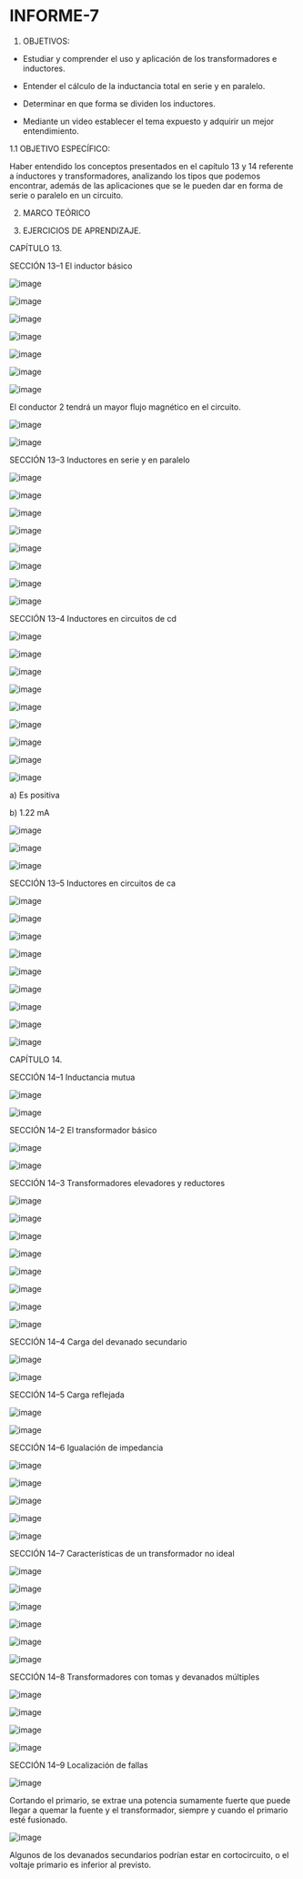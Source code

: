 # INFORME-7

1. OBJETIVOS:

- Estudiar y comprender el uso y aplicación de los transformadores e inductores. 

- Entender el cálculo de la inductancia total en serie y en paralelo.

- Determinar en que forma se dividen los inductores.

- Mediante un video establecer el tema expuesto y adquirir un mejor entendimiento.

1.1 OBJETIVO ESPECÍFICO:

Haber entendido los conceptos presentados en el capítulo 13 y 14 referente a inductores y transformadores, analizando los tipos que podemos encontrar, además de las aplicaciones que se le pueden dar en forma de serie o paralelo en un circuito.

2. MARCO TEÓRICO





3. EJERCICIOS DE APRENDIZAJE.

CAPÍTULO 13.

SECCIÓN 13–1 El inductor básico

![image](https://user-images.githubusercontent.com/117920423/217064966-8e11703e-a204-41b3-a727-c3b4feaf7bb0.png)

![image](https://user-images.githubusercontent.com/117920423/217065083-7a56268a-f696-49d9-866e-eba47d9ca8cc.png)

![image](https://user-images.githubusercontent.com/117920423/217065125-315edf44-fa69-4379-9a31-bce77c82ee40.png)

![image](https://user-images.githubusercontent.com/117920423/217065163-a8b3a1c9-5766-4c7a-819a-7c9f88a3b6bc.png)

![image](https://user-images.githubusercontent.com/117920423/217065194-3445b27f-ea4d-4e09-987d-601b91c6cb80.png)

![image](https://user-images.githubusercontent.com/117920423/217065220-12c3be8b-eff4-4c9e-a718-aa2888007378.png)

![image](https://user-images.githubusercontent.com/117920423/217065284-46a1dbbb-92fb-45e3-ac7e-311b3823f512.png)

El conductor 2 tendrá un mayor flujo magnético en el circuito.

![image](https://user-images.githubusercontent.com/117920423/217065434-fcb109b4-27e3-4380-82f2-39dea4d8ac92.png)

![image](https://user-images.githubusercontent.com/117920423/217065468-4a5a8ad8-94d0-4556-81cd-d1e7df0f3add.png)

SECCIÓN 13–3 Inductores en serie y en paralelo

![image](https://user-images.githubusercontent.com/117920423/217065603-ffc7c869-ec0d-457b-b402-c2d173057a6f.png)

![image](https://user-images.githubusercontent.com/117920423/217065643-b0178663-e60c-4ff5-9835-1d37d4bb08a9.png)

![image](https://user-images.githubusercontent.com/117920423/217065702-87b032fd-19e0-4890-8ec8-1a460a32ebee.png)

![image](https://user-images.githubusercontent.com/117920423/217065778-52cb057b-f8a7-4f41-a7a1-54b5696c37d9.png)

![image](https://user-images.githubusercontent.com/117920423/217065839-a93c4184-542d-4224-80e3-10c33f3c46e4.png)

![image](https://user-images.githubusercontent.com/117920423/217065880-b69e461e-ee0b-4aca-807a-002247834d59.png)

![image](https://user-images.githubusercontent.com/117920423/217065972-00a99ffa-4759-4ae2-b1a3-ec4b512ded5f.png)

![image](https://user-images.githubusercontent.com/117920423/217066016-69a4abba-3615-4392-b627-aa5f2f224a79.png)

SECCIÓN 13–4 Inductores en circuitos de cd

![image](https://user-images.githubusercontent.com/117920423/217066246-7a2ff363-f6d2-4566-8f5f-a55a621be1ca.png)

![image](https://user-images.githubusercontent.com/117920423/217066383-5f46665c-a189-465c-9e0b-352c9b04a5bf.png)

![image](https://user-images.githubusercontent.com/117920423/217066430-bdb24a4c-ad89-4d24-b630-ac25e53a8040.png)

![image](https://user-images.githubusercontent.com/117920423/217066475-caee79e4-d4c3-4cae-ab03-99d9b6f7c4fb.png)

![image](https://user-images.githubusercontent.com/117920423/217066541-1a8416db-7897-4be1-b8cd-910dc8dfef0b.png)

![image](https://user-images.githubusercontent.com/117920423/217066686-f3aead1c-d6ef-400d-8cda-825211d94b35.png)

![image](https://user-images.githubusercontent.com/117920423/217066724-fc507b4f-fb94-42df-a9a3-16ec43e2c6cf.png)

![image](https://user-images.githubusercontent.com/117920423/217067277-cc5e7d31-8dc7-4e9e-900e-9a17f18fa081.png)

![image](https://user-images.githubusercontent.com/117920423/217066834-ffc4d0b6-900c-4cf3-b2fd-669a06164df2.png)

a) Es positiva

b) 1.22 mA

![image](https://user-images.githubusercontent.com/117920423/217067327-5a13e385-dbfe-44a0-ab57-ce14c2175d09.png)

![image](https://user-images.githubusercontent.com/117920423/217067360-827f2bab-b0c7-4d44-a8ef-803906a8b020.png)

![image](https://user-images.githubusercontent.com/117920423/217067471-01032516-8bda-4f30-8df2-a18a2739903a.png)

SECCIÓN 13–5 Inductores en circuitos de ca

![image](https://user-images.githubusercontent.com/117920423/217067589-d414031c-1015-4896-be35-65917f4f342e.png)

![image](https://user-images.githubusercontent.com/117920423/217067685-6fc3d3d1-d2b0-4d47-abd0-7d0075c5ec8a.png)

![image](https://user-images.githubusercontent.com/117920423/217067802-72ac683e-56f6-4c2f-a762-a462b412d070.png)

![image](https://user-images.githubusercontent.com/117920423/217067876-0149398f-ecad-4fc1-a254-385ead821f8b.png)

![image](https://user-images.githubusercontent.com/117920423/217067905-373d467d-4507-4aab-80f3-184b1895578c.png)

![image](https://user-images.githubusercontent.com/117920423/217067971-0f3cf645-5224-45b3-8a2a-f27a75f8e0c0.png)

![image](https://user-images.githubusercontent.com/117920423/217068013-9c912670-4ea0-4334-b3bf-a7e8d046071d.png)

![image](https://user-images.githubusercontent.com/117920423/217068507-bafe9c86-3b66-4369-85fc-98dac16a6f93.png)

![image](https://user-images.githubusercontent.com/117920423/217068144-a68d07db-98c7-4343-ace5-123197401b65.png)

CAPÍTULO 14.

SECCIÓN 14–1 Inductancia mutua

![image](https://user-images.githubusercontent.com/117920423/217069018-d7002f54-66b0-4cc9-812d-bed76cc61fcc.png)

![image](https://user-images.githubusercontent.com/117920423/217069079-9497fbbe-deea-40ef-bd16-53b5fb00df7f.png)

SECCIÓN 14–2 El transformador básico

![image](https://user-images.githubusercontent.com/117920423/217069121-1f10044e-5f8c-49fa-a8c2-e2fda9654dd8.png)

![image](https://user-images.githubusercontent.com/117920423/217069151-490df2d0-51f7-42ce-a40e-836fcfbe42ef.png)

SECCIÓN 14–3 Transformadores elevadores y reductores

![image](https://user-images.githubusercontent.com/117920423/217069292-7b94a4de-e21e-4bed-b79c-1e24a880440e.png)

![image](https://user-images.githubusercontent.com/117920423/217069325-ec04bdf4-0057-4521-af36-b31b5130baa9.png)

![image](https://user-images.githubusercontent.com/117920423/217069357-cfb85e25-f2ea-40a7-bf73-a152b08b3b21.png)

![image](https://user-images.githubusercontent.com/117920423/217069400-6d7218f4-d569-42fa-8b04-23c62556fa5a.png)

![image](https://user-images.githubusercontent.com/117920423/217069443-9b702085-bb37-43d5-9e03-6497df9f05f2.png)

![image](https://user-images.githubusercontent.com/117920423/217069481-b40ab369-c02c-4656-a34f-254a1cf22629.png)

![image](https://user-images.githubusercontent.com/117920423/217069653-9f5088b8-8d5b-445f-b84a-37ef239e61ef.png)

![image](https://user-images.githubusercontent.com/117920423/217069719-3fe2b469-0fc1-48a5-841f-8eca01287c27.png)

SECCIÓN 14–4 Carga del devanado secundario

![image](https://user-images.githubusercontent.com/117920423/217069819-0ac56202-346d-4598-9ab8-138e1bd229b8.png)

![image](https://user-images.githubusercontent.com/117920423/217069898-25b15e47-d0ba-4279-9401-7cc03bee026e.png)

SECCIÓN 14–5 Carga reflejada

![image](https://user-images.githubusercontent.com/117920423/217069958-f847dbc7-4ff9-4f07-affe-16e372b072c8.png)

![image](https://user-images.githubusercontent.com/117920423/217070024-b8c0b6c7-ba42-4237-bfe9-3839d8f9a7b5.png)

SECCIÓN 14–6 Igualación de impedancia

![image](https://user-images.githubusercontent.com/117920423/217070106-dd20a1c2-0e27-489d-ab7f-274a4597f77d.png)

![image](https://user-images.githubusercontent.com/117920423/217070130-04edfcfa-5ff1-46ae-9925-88e32377d29f.png)

![image](https://user-images.githubusercontent.com/117920423/217070175-014225fd-7d01-4b05-9615-32aafecd042e.png)

![image](https://user-images.githubusercontent.com/117920423/217070217-a0d5506b-b5df-4144-bfd6-91dc9f18ca52.png)

![image](https://user-images.githubusercontent.com/117920423/217070346-88dff227-3d91-4019-8511-decfe51df24a.png)

SECCIÓN 14–7 Características de un transformador no ideal

![image](https://user-images.githubusercontent.com/117920423/217070438-58a38898-f6f6-4c2b-a662-81ae517bc625.png)

![image](https://user-images.githubusercontent.com/117920423/217070523-243ed653-7610-4f3d-b98b-7db88ff63746.png)

![image](https://user-images.githubusercontent.com/117920423/217070589-5beda0b4-e728-4e16-8a76-e3ef0164d471.png)

![image](https://user-images.githubusercontent.com/117920423/217070662-b3245f49-e7c3-43a5-b872-d0cbd54f817e.png)

![image](https://user-images.githubusercontent.com/117920423/217070687-6b2542b9-358a-47ea-835d-176a6c768121.png)

![image](https://user-images.githubusercontent.com/117920423/217070761-bca1d0a9-f02d-4b33-a47d-6cc910abe6b4.png)

SECCIÓN 14–8 Transformadores con tomas y devanados múltiples

![image](https://user-images.githubusercontent.com/117920423/217070945-7f326143-aed6-45cb-bfac-f7de1fff22c2.png)

![image](https://user-images.githubusercontent.com/117920423/217071026-bfddfa6d-3f16-4b20-810d-7f1854aa266c.png)

![image](https://user-images.githubusercontent.com/117920423/217071063-9f879035-155e-4f39-99d1-93ef386fef2c.png)

![image](https://user-images.githubusercontent.com/117920423/217071129-3b84214e-9d08-4274-abc8-8d8bce48d1b2.png)

SECCIÓN 14–9 Localización de fallas

![image](https://user-images.githubusercontent.com/117920423/217071258-25e8adca-3bc6-4322-82f2-03d8afdcf838.png)

Cortando el primario, se extrae una potencia sumamente fuerte que puede llegar a quemar la fuente y el transformador, siempre y cuando el primario esté fusionado.

![image](https://user-images.githubusercontent.com/117920423/217071677-2224fc09-81f0-4f8f-9f85-cf4eb7a9a3c1.png)

Algunos de los devanados secundarios podrían estar en cortocircuito, o el voltaje primario es inferior al previsto.

























































